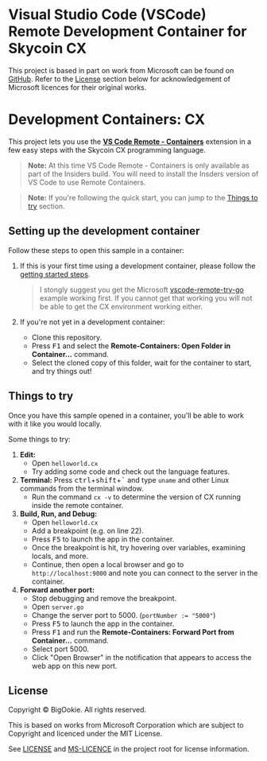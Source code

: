 # Visual Studio Code (VSCode) Remote Development Container for Skycoin CX
This project is based in part on work from Microsoft can be found on [GitHub](https://github.com/microsoft/vscode-remote-try-go). Refer to the [License](#License) section below for acknowledgement of Microsoft licences for their original works.

# Development Containers: CX

This project lets you use the **[VS Code Remote - Containers](https://aka.ms/vscode-remote/containers)** extension in a few easy steps with the Skycoin CX programming language.

> **Note:** At this time VS Code Remote - Containers is only available as part of the Insiders build. You will need to install the Insders version of VS Code to use Remote Containers.

> **Note:** If you're following the quick start, you can jump to the [Things to try](#things-to-try) section. 

## Setting up the development container

Follow these steps to open this sample in a container:

1. If this is your first time using a development container, please follow the [getting started steps](https://aka.ms/vscode-remote/containers/getting-started).  
    > I stongly suggest you get the Microsoft [vscode-remote-try-go](https://github.com/microsoft/vscode-remote-try-go) example working first. If you cannot get that working you will not be able to get the CX environment working either.

2. If you're not yet in a development container:
   - Clone this repository.
   - Press <kbd>F1</kbd> and select the **Remote-Containers: Open Folder in Container...** command.
   - Select the cloned copy of this folder, wait for the container to start, and try things out!

## Things to try

Once you have this sample opened in a container, you'll be able to work with it like you would locally.

Some things to try:

1. **Edit:**
   - Open `helloworld.cx`
   - Try adding some code and check out the language features.
2. **Terminal:** Press <kbd>ctrl</kbd>+<kbd>shift</kbd>+<kbd>\`</kbd> and type `uname` and other Linux commands from the terminal window.
   - Run the command `cx -v` to determine the version of CX running inside the remote container.
3. **Build, Run, and Debug:**
   - Open `helloworld.cx`
   - Add a breakpoint (e.g. on line 22).
   - Press <kbd>F5</kbd> to launch the app in the container.
   - Once the breakpoint is hit, try hovering over variables, examining locals, and more.
   - Continue, then open a local browser and go to `http://localhost:9000` and note you can connect to the server in the container.
4. **Forward another port:**
   - Stop debugging and remove the breakpoint.
   - Open `server.go`
   - Change the server port to 5000. (`portNumber := "5000"`)
   - Press <kbd>F5</kbd> to launch the app in the container.
   - Press <kbd>F1</kbd> and run the **Remote-Containers: Forward Port from Container...** command.
   - Select port 5000.
   - Click "Open Browser" in the notification that appears to access the web app on this new port.

## License
Copyright © BigOokie. All rights reserved.<br />

This is based on works from Microsoft Corporation which are subject to Copyright and licenced under the MIT License. 

See [LICENSE](LICENSE) and [MS-LICENCE](MS-LICENCE) in the project root for license information.
